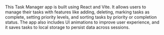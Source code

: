 This Task Manager app is built using React and Vite. It allows users to manage their tasks with features like adding, deleting, marking tasks as complete, setting priority levels, and sorting tasks by priority or completion status. The app also includes UI animations to improve user experience, and it saves tasks to local storage to persist data across sessions.